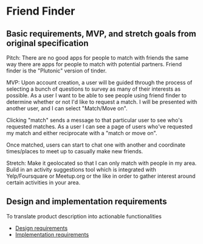 # Friend Finder

## Basic requirements, MVP, and stretch goals from original specification

Pitch: There are no good apps for people to match with friends the same way there are apps for people to match with potential partners. Friend finder is the "Plutonic" version of tinder.

MVP: Upon account creation, a user will be guided through the process of selecting a bunch of questions to survey as many of their interests as possible. As a user I want to be able to see people using friend finder to determine whether or not I'd like to request a match. I will be presented with another user, and I can select "Match/Move on".

Clicking "match" sends a message to that particular user to see who's requested matches. As a user I can see a page of users who've requested my match and either reciprocate with a "match or move on".

Once matched, users can start to chat one with another and coordinate times/places to meet up to casually make new friends.

Stretch: Make it geolocated so that I can only match with people in my area. Build in an activity suggestions tool which is integrated with Yelp/Foursquare or Meetup.org or the like in order to gather interest around certain activities in your area.

## Design and implementation requirements

To translate product description into actionable functionalities

- [Design requirements](01-design-requirements.md)
- [Implementation requirements](02-implementation-requirements.md)
